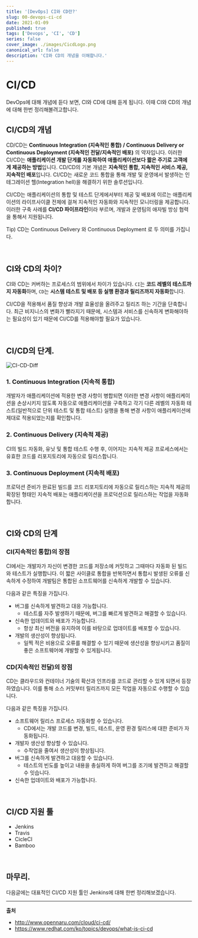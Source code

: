 ```yaml
---
title: '[DevOps] CI와 CD란?'
slug: 00-devops-ci-cd
date: 2021-01-09
published: true
tags: ['Devops', 'CI', 'CD']
series: false
cover_image: ./images/CicdLogo.png
canonical_url: false
description: 'CI와 CD의 개념을 이해햡니다.'
---
```


# CI/CD

DevOps에 대해 개념에 듣다 보면, CI와 CD에 대해 듣게 됩니다. 이때 CI와 CD의 개념에 대해 한번 정리해볼려고합니다.

## CI/CD의 개념

CD/CD는 **Continuous Integration (지속적인 통합) / Continuous Delivery or Continuous Deployment (지속적인 전달/지속적인 배포)** 의 약자입니다. 이러한 CI/CD는 **애플리케이션 개발 단게를 자동화하여 애플리케이션보다 짧은 주기로 고객에게 제공하는 방법**입니다. CD/CD의 기본 개념은 **지속적인 통합, 지속적인 서비스 제공, 지속적인 배포**입니다. CI/CD는 새로운 코드 통합을 통해 개발 및 운영에서 발생하는 인테그레이션 헬(Integration hell)을 해결하기 위한 솔루션입니다.

CI/CD는 애플리케이션의 통합 및 테스트 단게에서부터 제공 및 배포에 이르는 애플리케이션의 라이프사이클 전체에 걸쳐 지속적인 자동화와 지속적인 모니터링을 제공합니다. 이러한 구축 사례를 **CI/CD 파이프라인**이라 부르며, 개발과 운영팀의 애자빌 방싱 협력을 통해서 지원됩니다.

Tip) CD는 Continuous Delivery 와 Continuous Deployment 로 두 의미를 가집니다.

<br/>

## CI와 CD의 차이?

CI와 CD는 커버하는 프로세스의 범위에서 차이가 있습니다. `CI`는 **코드 레벨의 테스트까지 자동화**하며, `CD`는 **시스템 테스트 및 배포 등 실행 환경과 릴리즈까지 자동화**합니다.

CI/CD을 적용해서 품질 향상과 개발 효율성을 올려주고 릴리즈 하는 기간을 단축합니다. 최근 비지니스의 변화가 빨라지기 때문에, 시스템과 서비스를 신속하게 변화해야하는 필요성이 있기 때문에 CI/CD를 적용해야할 필요가 있습니다.

<br/>

## CI/CD의 단계.

![CI-CD-Diff](https://user-images.githubusercontent.com/42582516/104083040-7eb3c680-527e-11eb-8865-a395f4e58df7.png)

### 1. Continuous Integration (지속적 통합)

개발자가 애플리케이션에 적용한 변경 사항이 병합되면 이러한 변경 사항이 애플리케이션을 손상시키지 않도록 자동으로 애플리케이션을 구축하고 각기 다른 레벨의 자동화 테스트(일반적으로 단위 테스트 및 통합 테스트) 실행을 통해 변경 사항이 애플리케이션에 제대로 적용되었는지를 확인합니다.

### 2. Continuous Delivery (지속적 제공)

CI의 빌드 자동화, 유닛 및 통합 테스트 수행 후, 이어지는 지속적 제공 프로세스에서는 유효한 코드를 리포지토리에 자동으로 릴리스합니다.

### 3. Continuous Deployment (지속적 배포)

프로덕션 준비가 완료된 빌드를 코드 리포지토리에 자동으로 릴리스하는 지속적 제공의 확장된 형태인 지속적 배포는 애플리케이션을 프로덕션으로 릴리스하는 작업을 자동화합니다.

<br/>

## CI와 CD의 단계

### CI(지속적인 통합)의 장점

CI에서는 개발자가 자신이 변경한 코드를 저장소에 커밋하고 그때마다 자동화 된 빌드와 테스트가 실행합니다. 이 짧은 사이클로 통합을 반복하면서 통합시 발생된 오류를 신속하게 수정하여 개발팀은 통합된 소프트웨어를 신속하게 개발할 수 있습니다.

다음과 같은 특징을 가집니다.

- 버그를 신속하게 발견하고 대응 가능합니다.
  - 테스트를 자주 발생하기 때문에, 버그를 빠르게 발견하고 해결할 수 있습니다.
- 신속한 업데이트와 배포가 가능합니다.
  - 항상 최신 버전을 유지하여 이를 바탕으로 업데이트를 배포할 수 있습니다.
- 개발의 생산성이 향상됩니다.
  - 일찍 적은 비용으로 오류를 해결할 수 있기 때문에 생산성을 향상시키고 품질이 좋은 소프트웨어에 개발할 수 있게됩니다.

### CD(지속적인 전달)의 장점

CD는 클라우드와 컨테이너 기술의 확산과 인프라를 코드로 관리할 수 있게 되면서 등장하였습니다. 이를 통해 소스 커밋부터 릴리즈까지 모든 작업을 자동으로 수행할 수 있습니다.

다음과 같은 특징을 가집니다.

- 소프트웨어 릴리스 프로세스 자동화할 수 있습니다.
  - CD에서는 개발 코드를 변경, 빌드, 테스트, 운영 환경 릴리스에 대한 준비가 자동화됩니다.
- 개발자 생산성 향상할 수 있습니다.
  - 수작업을 줄여서 생산성이 향상됩니다.
- 버그를 신속하게 발견하고 대응할 수 있습니다.
  - 테스트의 빈도를 높이고 내용을 충실하게 하여 버그를 조기에 발견하고 해결할 수 잇습니다.
- 신속한 업데이트와 배포가 가능합니다.

<br/>

## CI/CD 지원 툴

- Jenkins
- Travis
- CicleCI
- Bamboo

<br/>

## 마무리.

다음글에는 대표적인 CI/CD 지원 툴인 Jenkins에 대해 한번 정리해보겠습니다.

---

**출처**

- http://www.opennaru.com/cloud/ci-cd/
- https://www.redhat.com/ko/topics/devops/what-is-ci-cd
